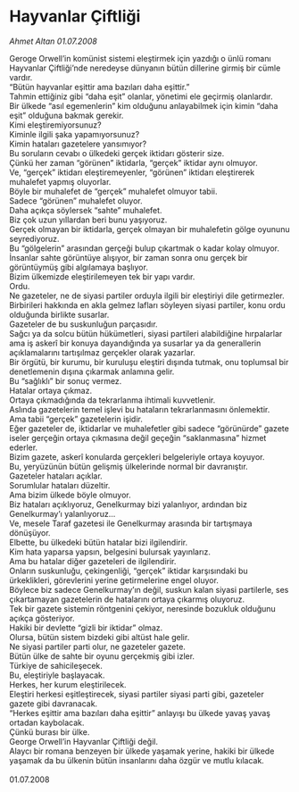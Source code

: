 # Hayvanlar Çiftliği

*Ahmet Altan 01.07.2008*

<div class="taraf_structure_2col_1zq">
<div class="margen_n">



 <p>Geroge Orwell’in komünist sistemi eleştirmek için yazdığı o ünlü romanı Hayvanlar Çiftliği’nde neredeyse dünyanın bütün dillerine girmiş bir cümle vardır.<br/>
“Bütün hayvanlar eşittir ama bazıları daha eşittir.”<br/>
Tahmin ettiğiniz gibi “daha eşit” olanlar, yönetimi ele geçirmiş olanlardır.<br/>
Bir ülkede “asıl egemenlerin” kim olduğunu anlayabilmek için kimin “daha eşit” olduğuna bakmak gerekir.<br/>
Kimi eleştiremiyorsunuz?<br/>
Kiminle ilgili şaka yapamıyorsunuz?<br/>
Kimin hataları gazetelere yansımıyor?<br/>
Bu soruların cevabı o ülkedeki gerçek iktidarı gösterir size.<br/>
Çünkü her zaman “görünen” iktidarla, “gerçek” iktidar aynı olmuyor.<br/>
Ve, “gerçek” iktidarı eleştiremeyenler, “görünen” iktidarı eleştirerek muhalefet yapmış oluyorlar.<br/>
Böyle bir muhalefet de “gerçek” muhalefet olmuyor tabii.<br/>
Sadece “görünen” muhalefet oluyor.<br/>
Daha açıkça söylersek “sahte” muhalefet.<br/>
Biz çok uzun yıllardan beri bunu yaşıyoruz.<br/>
Gerçek olmayan bir iktidarla, gerçek olmayan bir muhalefetin gölge oyununu seyrediyoruz.<br/>
Bu “gölgelerin” arasından gerçeği bulup çıkartmak o kadar kolay olmuyor.<br/>
İnsanlar sahte görüntüye alışıyor, bir zaman sonra onu gerçek bir görüntüymüş gibi algılamaya başlıyor.<br/>
Bizim ülkemizde eleştirilemeyen tek bir yapı vardır.<br/>
Ordu.<br/>
Ne gazeteler, ne de siyasi partiler orduyla ilgili bir eleştiriyi dile getirmezler.<br/>
Birbirileri hakkında en akla gelmez lafları söyleyen siyasi partiler, konu ordu olduğunda birlikte susarlar.<br/>
Gazeteler de bu suskunluğun parçasıdır.<br/>
Sağcı ya da solcu bütün hükümetleri, siyasi partileri alabildiğine hırpalarlar ama iş askerî bir konuya dayandığında ya susarlar ya da generallerin açıklamalarını tartışılmaz gerçekler olarak yazarlar.<br/>
Bir örgütü, bir kurumu, bir kuruluşu eleştiri dışında tutmak, onu toplumsal bir denetlemenin dışına çıkarmak anlamına gelir.<br/>
Bu “sağlıklı” bir sonuç vermez.<br/>
Hatalar ortaya çıkmaz.<br/>
Ortaya çıkmadığında da tekrarlanma ihtimali kuvvetlenir.<br/>
Aslında gazetelerin temel işlevi bu hataların tekrarlanmasını önlemektir.<br/>
Ama tabii “gerçek” gazetelerin işidir.<br/>
Eğer gazeteler de, iktidarlar ve muhalefetler gibi sadece “görünürde” gazete iseler gerçeğin ortaya çıkmasına değil geçeğin “saklanmasına” hizmet ederler.<br/>
Bizim gazete, askerî konularda gerçekleri belgeleriyle ortaya koyuyor.<br/>
Bu, yeryüzünün bütün gelişmiş ülkelerinde normal bir davranıştır.<br/>
Gazeteler hataları açıklar.<br/>
Sorumlular hataları düzeltir.<br/>
Ama bizim ülkede böyle olmuyor.<br/>
Biz hataları açıklıyoruz, Genelkurmay bizi yalanlıyor, ardından biz Genelkurmay’ı yalanlıyoruz...<br/>
Ve, mesele Taraf gazetesi ile Genelkurmay arasında bir tartışmaya dönüşüyor.<br/>
Elbette, bu ülkedeki bütün hatalar bizi ilgilendirir.<br/>
Kim hata yaparsa yapsın, belgesini bulursak yayınlarız.<br/>
Ama bu hatalar diğer gazeteleri de ilgilendirir.<br/>
Onların suskunluğu, çekingenliği, “gerçek” iktidar karşısındaki bu ürkeklikleri, görevlerini yerine getirmelerine engel oluyor.<br/>
Böylece biz sadece Genelkurmay’ın değil, suskun kalan siyasi partilerle, ses çıkartamayan gazetelerin de hatalarını ortaya çıkarmış oluyoruz.<br/>
Tek bir gazete sistemin röntgenini çekiyor, neresinde bozukluk olduğunu açıkça gösteriyor.<br/>
Hakiki bir devlette “gizli bir iktidar” olmaz.<br/>
Olursa, bütün sistem bizdeki gibi altüst hale gelir.<br/>
Ne siyasi partiler parti olur, ne gazeteler gazete.<br/>
Bütün ülke de sahte bir oyunu gerçekmiş gibi izler.<br/>
Türkiye de sahicileşecek.<br/>
Bu, eleştiriyle başlayacak.<br/>
Herkes, her kurum eleştirilecek.<br/>
Eleştiri herkesi eşitleştirecek, siyasi partiler siyasi parti gibi, gazeteler gazete gibi davranacak.<br/>
“Herkes eşittir ama bazıları daha eşittir” anlayışı bu ülkede yavaş yavaş ortadan kaybolacak.<br/>
Çünkü burası bir ülke.<br/>
George Orwell’in Hayvanlar Çiftliği değil.<br/>
Alaycı bir romana benzeyen bir ülkede yaşamak yerine, hakiki bir ülkede yaşamak da bu ülkenin bütün insanlarını daha özgür ve mutlu kılacak.<br/>
<br/>
01.07.2008</p>
<br/>
<br/>
<br/>



<br/>


<div id="taraf_not">
</div>

</div>


</div>
